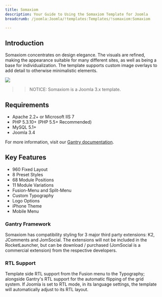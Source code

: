 ```yaml
---
title: Somaxiom
description: Your Guide to Using the Somaxiom Template for Joomla
breadcrumb: /joomla:Joomla/!templates:Templates/!somaxiom:Somaxiom

---
```


Introduction
-----

Somaxiom concentrates on design elegance. The visuals are refined, making the appearance suitable for many different sites, as well as being a base for individualization. The template supports custom image overlays to add detail to otherwise minimalistic elements.

![][Somaxiom]

>> NOTICE: Somaxiom is a Joomla 3.x template.

Requirements
-----

* Apache 2.2+ or Microsoft IIS 7
* PHP 5.3.10+ (PHP 5.5+ Recommended)
* MySQL 5.1+
* Joomla 3.4

For more information, visit our [Gantry documentation][gantry].

Key Features
-----

* 960 Fixed Layout
* 8 Preset Styles
* 68 Module Positions
* 11 Module Variations
* Fusion-Menu and Split-Menu
* Custom Typography
* Logo Options
* iPhone Theme
* Mobile Menu


### Gantry Framework

Somaxiom has compatibility styling for 3 major third party extensions: K2, JComments and JomSocial. The extensions will not be included in the RocketLauncher, but can be download / purchased (JomSocial is a commercial extension) from the respective developers.

### RTL Support

Template side RTL support from the Fusion menu to the Typography; alongside Gantry's RTL support for the automatic flipping of the grid system. If Joomla is set to RTL mode, in its language settings, the template will automatically adjust to its RTL layout.

[gantry]: http://gantry.org
[Somaxiom]: assets/somaxiom.jpeg
[responsive]: assets/responsive.jpg
[roksprocket]: assets/roksprocket.jpg
[filezilla]: https://filezilla-project.org
[launcher]: ../../start/rocketlauncher.md
[strips]: assets/strips.jpg
[k2]: assets/k2.jpg